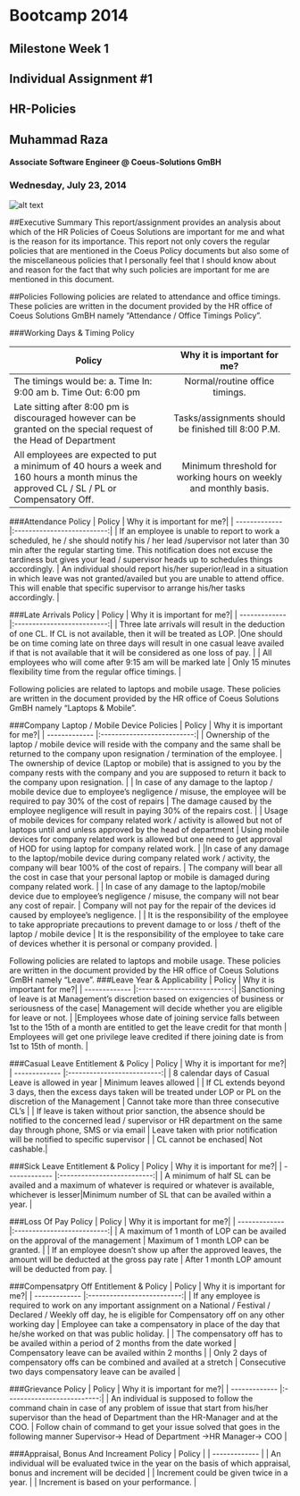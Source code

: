 #										Bootcamp 2014

##									  Milestone Week 1

##								  Individual Assignment #1
##										HR-Policies

##										Muhammad Raza 
####				Associate Software Engineer @ Coeus-Solutions GmBH


###								 Wednesday, July 23, 2014
 
![alt text](http://media.marketwire.com/attachments/201109/19953_coeus-solutions.eps.jpg "Logo Title Text 1")





##Executive Summary
This report/assignment provides an analysis about which of the HR Policies of Coeus Solutions are important for me and what is the reason for its importance. This report not only covers the regular policies that are mentioned in the Coeus Policy documents but also some of the miscellaneous policies that I personally feel that I should know about and reason for the fact that why such policies are important for me are mentioned in this document. 



##Policies
Following policies are related to attendance and office timings. These policies are written in the document provided by the HR office of Coeus Solutions GmBH namely “Attendance / Office Timings Policy”.


###Working Days & Timing Policy

| Policy        | Why it is important for me?|
| ------------- |:--------------------------:|
| The timings would be: a. Time In: 9:00 am b. Time Out: 6:00 pm     | Normal/routine office timings.| 
| Late sitting after 8:00 pm is discouraged however can be granted on the special request of the Head of Department| Tasks/assignments should be finished till 8:00 P.M.  | 
| All employees are expected to put a minimum of 40 hours a week and 160 hours a month minus the approved CL / SL / PL or Compensatory Off.| Minimum threshold for working hours on weekly and monthly basis.  |


###Attendance Policy
| Policy        | Why it is important for me?| 
| ------------- |:--------------------------:|
| If an employee is unable to report to work a scheduled, he / she should notify his / her lead /supervisor not later than 30 min after the regular starting time. This notification does not excuse  the  tardiness  but  gives  your  lead / supervisor  heads  up  to  schedules  things accordingly.     | An individual should report his/her superior/lead in a situation in which leave was not granted/availed but you are unable to attend office. This will enable that specific supervisor to arrange his/her tasks accordingly. |



###Late Arrivals Policy
| Policy        | Why it is important for me?| 
| ------------- |:--------------------------:|
| Three late arrivals will result in the deduction of one CL. If CL is not available, then it will be treated as LOP.      |One should be on time coming late on three days will result in one casual leave availed if that is not available that it will be considered as one loss of pay. |
| All employees who will come after 9:15 am will be marked late    | Only 15 minutes flexibility time from the regular office timings.      |


Following policies are related to laptops and mobile usage. These policies are written in the document provided by the HR office of Coeus Solutions GmBH namely “Laptops & Mobile”.

###Company Laptop / Mobile Device Policies
| Policy        | Why it is important for me?|
| ------------- |:--------------------------:|
| Ownership of the laptop / mobile device will reside with the company and the same shall be returned to the company upon resignation / termination of the employee.      | The ownership of device (Laptop or mobile) that is assigned to you by the company rests with the company and you are supposed to return it back to the company upon resignation. |
| In case of any damage to the laptop / mobile device due to employee’s negligence / misuse, the employee will be required to pay 30% of the cost of repairs      | The damage caused by the employee negligence will result in paying 30% of the repairs cost.      |
| Usage of mobile devices for company related work / activity is allowed but not of laptops until and unless approved by the head of department | Using mobile devices for company related work is allowed but one need to get approval of HOD for using laptop for company related work.      |
|In case of any damage to the laptop/mobile device during company related work / activity, the company will bear 100% of the cost of repairs.    | The company will bear all the cost in case that your personal laptop or mobile is damaged during company related work. |
| In case of any damage to the laptop/mobile device due to employee’s negligence / misuse, the company will not bear any cost of repair.     | Company will not pay for the repair of the devices id caused by employee’s negligence.      |
| It  is  the  responsibility  of  the  employee  to  take  appropriate  precautions  to  prevent damage to or loss / theft of the laptop / mobile device | It is the responsibility of the employee to take care of devices whether it is personal or company provided.      |


Following policies are related to laptops and mobile usage. These policies are written in the document provided by the HR office of Coeus Solutions GmBH namely “Leave”.
###Leave Year & Applicability
| Policy        | Why it is important for me?|
| ------------- |:--------------------------:|
|Sanctioning of leave is at Management’s  discretion based on exigencies of business or seriousness of the case| Management will decide whether you are eligible for leave or not.  |
|Employees whose date of joining service  falls between  1st to the 15th of  a  month  are entitled to get the leave credit for that month      | Employees will get one privilege leave credited if there joining date is from 1st to 15th of month.      |

###Casual Leave Entitlement & Policy
| Policy        | Why it is important for me?|
| ------------- |:--------------------------:|
| 8 calendar days of Casual Leave is allowed in year      | Minimum leaves allowed |
| If CL extends beyond 3 days, then the excess days taken will be treated under LOP or PL on the discretion of the Management      | Cannot take more than three consecutive CL’s      |
| If  leave  is  taken  without  prior  sanction,  the  absence  should  be  notified  to  the concerned lead / supervisor or HR department on the same day through phone, SMS or via email | Leave taken with prior notification will be notified to specific supervisor     |
| CL cannot be enchased| Not cashable.|



###Sick Leave Entitlement & Policy
| Policy        | Why it is important for me?|
| ------------- |:--------------------------:|
| A  minimum  of  half  SL  can  be  availed  and  a  maximum  of  whatever  is  required  or whatever is available, whichever is lesser|Minimum number of SL that can be availed within a year. |



###Loss Of Pay Policy
| Policy        | Why it is important for me?|
| ------------- |:--------------------------:|
| A maximum of 1 month of LOP can be availed on the approval of the management      | Maximum of 1 month LOP can be granted. |
| If  an  employee  doesn’t  show  up  after  the  approved  leaves,  the  amount  will  be deducted at the gross pay rate      | After 1 month LOP amount will be deducted from pay.      |


###Compensatpry Off Entitlement & Policy
| Policy        | Why it is important for me?|
| ------------- |:--------------------------:|
| If  any  employee  is  required  to  work  on  any  important  assignment  on  a  National  / 
Festival / Declared / Weekly off day, he is eligible for Compensatory off on any other working day      | Employee can take a compensatory in place of the day that he/she worked on that was public holiday. |
| The  compensatory  off  has  to  be  availed  within  a  period  of  2  months  from  the  date worked      | Compensatory leave can be availed within 2 months      |
| Only 2 days of compensatory offs can be combined and availed at a stretch | Consecutive two days compensatory leave can be availed   |


###Grievance Policy
| Policy        | Why it is important for me?|
| ------------- |:--------------------------:|
| An individual is supposed to follow the command chain in case of any problem of issue that start from his/her supervisor than the head of Department than the HR-Manager and at the COO.    | Follow chain of command to get your issue solved that goes in the following manner Supervisor-> Head of Department ->HR Manager-> COO |



###Appraisal, Bonus And Increament Policy
| Policy        |
| ------------- |
| An individual will be evaluated twice in the year on the basis of which appraisal, bonus and increment will be decided   |
| Increment could be given twice in a year.     |
| Increment is based on your performance. |









